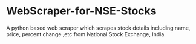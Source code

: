 # WebScraper-for-NSE-Stocks
A python based web scraper which scrapes stock details including name, price, percent change ,etc from National Stock Exchange, India.

